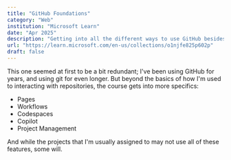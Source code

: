 ```yaml
---
title: "GitHub Foundations"
category: "Web"
institution: "Microsoft Learn"
date: "Apr 2025"
description: "Getting into all the different ways to use GitHub besides the repository."
url: "https://learn.microsoft.com/en-us/collections/o1njfe825p602p"
draft: false
---
```


This one seemed at first to be a bit redundant; I've been using GitHub for years, and using git for even longer. But beyond the basics of how I'm used to interacting with repositories, the course gets into more specifics:

 - Pages
 - Workflows
 - Codespaces
 - Copilot
 - Project Management


And while the projects that I'm usually assigned to may not use all of these features, some will.